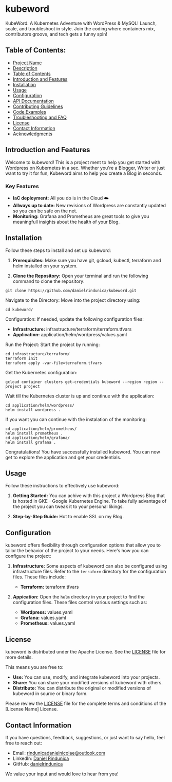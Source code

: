 # kubeword
KubeWord: A Kubernetes Adventure with WordPress &amp; MySQL! Launch, scale, and troubleshoot in style. Join the coding where containers mix, contributors groove, and tech gets a funny spin!

## Table of Contents:
- [Project Name](#kubeword)
- [Description](#kubeword)
- [Table of Contents](#table-of-contents)
- [Introduction and Features](#introduction-and-features)
- [Installation](#installation)
- [Usage](#usage)
- [Configuration](#configuration)
- [API Documentation](#api-documentation)
- [Contributing Guidelines](#contributing-guidelines)
- [Code Examples](#code-examples)
- [Troubleshooting and FAQ](#troubleshooting-and-faq)
- [License](#license)
- [Contact Information](#contact-information)
- [Acknowledgments](#acknowledgments)

## Introduction and Features

Welcome to kubeword! This is a project ment to help you get started with Wordpress on Kubernetes in a sec. Whether you're a Blogger, Writer or just want to try it for fun, Kubeword aims to help you create a Blog in seconds.

### Key Features

- **IaC deployment:** All you do is in the Cloud :cloud:
- **Allways up to date:** New revisions of Wordpress are constantly updated so you can be safe on the net.
- **Monitoring:** Grafana and Prometheus are great tools to give you meaningfull insights about the health of your Blog.

## Installation

Follow these steps to install and set up kubeword:

1. **Prerequisites:** Make sure you have git, gcloud, kubectl, terraform and helm installed on your system.

2. **Clone the Repository:** Open your terminal and run the following command to clone the repository:
```
git clone https://github.com/danielrindunica/kubeword.git
```   

Navigate to the Directory: Move into the project directory using:

```
cd kubeword/
```

Configuration: If needed, update the following configuration files:
- **Infrastructure:** infrastructure/terraform/terraform.tfvars
- **Application:** application/helm/wordpress/values.yaml

Run the Project: Start the project by running:

```
cd infrastructure/terraform/
terraform init
terraform apply -var-file=terraform.tfvars
```

Get the Kubernetes configuration:
```
gcloud container clusters get-credentials kubeword --region region --project project
```


Wait till the Kubernetes cluster is up and continue with the application:
```
cd application/helm/wordpress/
helm install wordpress .
```

If you want you can continue with the instalation of the monitoring:
```
cd application/helm/prometheus/
helm install prometheus .
cd application/helm/grafana/
helm install grafana .
```

Congratulations! You have successfully installed kubeword. You can now get to explore the application and get your credentials.

## Usage

Follow these instructions to effectively use kubeword:

1. **Getting Started:** You can achive with this project a Wordpress Blog that is hosted in GKE - Google Kubernetes Engine. To take fully advantage of the project you can tweak it to your personal likings.

2. **Step-by-Step Guide:** Hot to enable SSL on my Blog.


## Configuration

kubeword offers flexibility through configuration options that allow you to tailor the behavior of the project to your needs. Here's how you can configure the project:

1. **Infrastructure:** Some aspects of kubeword can also be configured using infrastructure files. Refer to the `terraform` directory for the configuration files. These files include:

   - **Terraform:** terraform.tfvars

1. **Appication:** Open the `helm` directory in your project to find the configuration files. These files control various settings such as:

   - **Wordpress:** values.yaml
   - **Grafana:** values.yaml
   - **Prometheus:** values.yaml

## License

kubeword is distributed under the Apache License. See the [LICENSE](LICENSE) file for more details.

This means you are free to:

- **Use:** You can use, modify, and integrate kubeword into your projects.
- **Share:** You can share your modified versions of kubeword with others.
- **Distribute:** You can distribute the original or modified versions of kubeword in source or binary form.


Please review the [LICENSE](LICENSE) file for the complete terms and conditions of the [License Name] License.

## Contact Information

If you have questions, feedback, suggestions, or just want to say hello, feel free to reach out:

- Email: [rindunicadanielnicolae@outlook.com](mailto:rindunicadanielnicolae@outlook.com)
- LinkedIn: [Daniel Rindunica](https://www.linkedin.com/in/rindunicadaniel)
- GitHub: [danielrindunica](https://github.com/danielrindunica)

We value your input and would love to hear from you!

